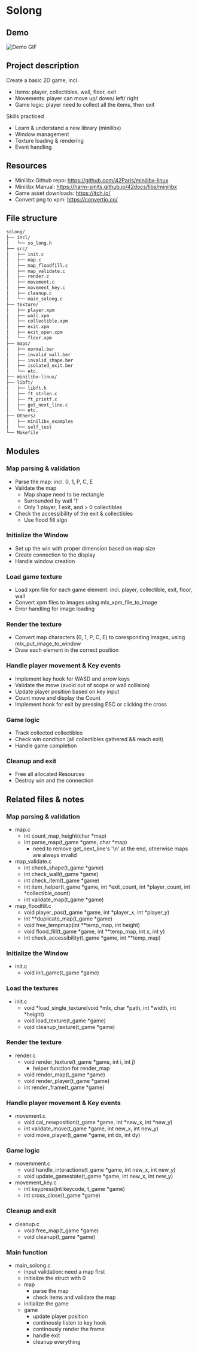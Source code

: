 
# Solong
## Demo
![Demo GIF](demo/assasin_eats_donuts.gif)

## Project description

Create a basic 2D game, incl.
- Items: player, collectibles, wall, floor, exit
- Movements: player can move up/ down/ left/ right
- Game logic: player need to collect all the items, then exit

Skills practiced
- Learn & understand a new library (minilibx)
- Window management
- Texture loading & rendering
- Event handling
## Resources
- Minilibx Github repo: https://github.com/42Paris/minilibx-linux
- Minilibx Manual: https://harm-smits.github.io/42docs/libs/minilibx
- Game asset downloads: https://itch.io/
- Convert png to xpm: https://convertio.co/


## File structure

```markdown
solong/
├── incl/
│   └── so_long.h
├── src/
│   ├── init.c
│   ├── map.c
│   ├── map_floodfill.c
│   ├── map_validate.c
│   ├── render.c
│   ├── movement.c
│   ├── movement_key.c
│   ├── cleanup.c
│   └── main_solong.c
├── texture/
│   ├── player.xpm
│   ├── wall.xpm
│   ├── collectible.xpm
│   ├── exit.xpm
│   ├── exit_open.xpm
│   └── floor.xpm
├── maps/
│   ├── normal.ber
│   ├── invalid_wall.ber
│   ├── invalid_shape.ber
│   ├── isolated_exit.ber
│   └── etc.
├── minilibx-linux/
├── libft/
│   ├── libft.h
│   ├── ft_strlen.c
│   ├── ft_printf.c
│   ├── get_next_line.c
│   └── etc.
├── Others/
│   ├── minilibx_examples
│   └── self_test
└── Makefile
```

## Modules

### Map parsing & validation
- Parse the map: incl. 0, 1, P, C, E
- Validate the map
    - Map shape need to be rectangle
    - Surrounded by wall '1'
    - Only 1 player, 1 exit, and > 0 collectibles
- Check the accessibility of the exit & collectibles
    - Use flood fill algo
### Initialize the Window
- Set up the win with proper dimension based on map size
- Create connection to the display
- Handle window creation
### Load game texture
- Load xpm file for each game element: incl. player, collectible, exit, floor, wall
- Convert xpm files to images using mlx_xpm_file_to_image
- Error handling for image loading
### Render the texture
- Convert map characters (0, 1, P, C, E) to coresponding images, using mlx_put_image_to_window
- Draw each element in the correct position
### Handle player movement & Key events
- Implement key hook for WASD and arrow keys
- Validate the move (avoid out of scope or wall collision)
- Update player position based on key input
- Count move and display the Count
- Implement hook for exit by pressing ESC or clicking the cross
### Game logic
- Track collected collectibles
- Check win condition (all collectibles gathered && reach exit)
- Handle game completion
### Cleanup and exit
- Free all allocated Resources
- Destroy win and the connection

## Related files & notes
### Map parsing & validation
- map.c
    - int count_map_height(char *map)
    - int parse_map(t_game *game, char *map)
        - need to remove get_next_line's '\n' at the end, otherwise maps are always invalid
- map_validate.c
    - int	check_shape(t_game *game)
    - int	check_wall(t_game *game)
    - int	check_item(t_game *game)
    - int	item_helper(t_game *game, int *exit_count, int *player_count, int *collectible_count)
    - int	validate_map(t_game *game)
- map_floodfill.c
    - void	player_pos(t_game *game, int *player_x, int *player_y)
    - int	**duplicate_map(t_game *game)
    - void	free_tempmap(int **temp_map, int height)
    - void	flood_fill(t_game *game, int **temp_map, int x, int y)
    - int	check_accessibility(t_game *game, int **temp_map)

### Initialize the Window
- init.c
    - void	init_game(t_game *game)

### Load the textures
- init.c 
    - void	*load_single_texture(void *mlx, char *path, int *width, int *height)
    - void	load_texture(t_game *game)
    - void	cleanup_texture(t_game *game)

### Render the texture
- render.c 
    - void	render_texture(t_game *game, int i, int j)
        - helper function for render_map
    - void	render_map(t_game *game)
    - void	render_player(t_game *game)
    - int	render_frame(t_game *game)

### Handle player movement & Key events
- movement.c 
    - void	cal_newposition(t_game *game, int *new_x, int *new_y)
    - int	validate_move(t_game *game, int new_x, int new_y)
    - void	move_player(t_game *game, int dx, int dy)

### Game logic
- movemment.c 
    - void	handle_interactions(t_game *game, int new_x, int new_y)
    - void	update_gamestate(t_game *game, int new_x, int new_y)
- movement_key.c 
    - int	keypress(int keycode, t_game *game)
    - int	cross_close(t_game *game)

### Cleanup and exit
- cleanup.c 
    - void	free_map(t_game *game)
    - void	cleanup(t_game *game)

### Main function
- main_solong.c 
    - input validation: need a map first
    - initialize the struct with 0
    - map
        - parse the map
        - check items and validate the map
    - initialize the game
    - game
        - update player position
        - continously listen to key hook
        - continously render the frame 
        - handle exit
        - cleanup everything

